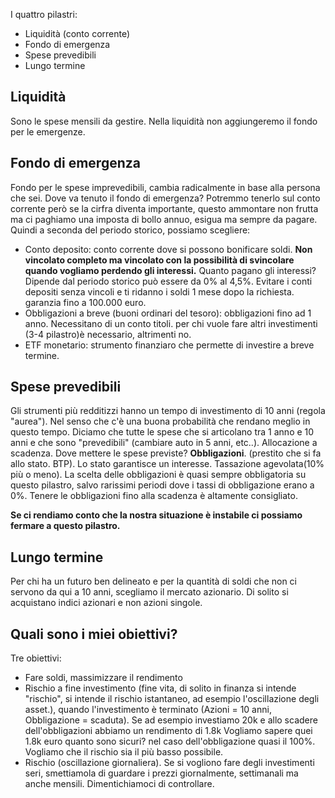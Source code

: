 I quattro pilastri: 
- Liquidità (conto corrente)
- Fondo di emergenza
- Spese prevedibili
- Lungo termine

## Liquidità
Sono le spese mensili da gestire. Nella liquidità non aggiungeremo il fondo per le emergenze.
## Fondo di emergenza
Fondo per le spese imprevedibili, cambia radicalmente in base alla persona che sei. Dove va tenuto il fondo di emergenza? 
Potremmo tenerlo sul conto corrente però se la cirfra diventa importante, questo ammontare non frutta ma ci paghiamo una imposta di bollo annuo, esigua ma sempre da pagare. 
Quindi a seconda del periodo storico, possiamo scegliere: 
- Conto deposito: conto corrente dove si possono bonificare soldi. **Non vincolato completo ma vincolato con la possibilità di svincolare quando vogliamo perdendo gli interessi.** 
  Quanto pagano gli interessi? Dipende dal periodo storico può essere da 0% al 4,5%. Evitare i conti depositi senza vincoli e ti ridanno i soldi 1 mese dopo la richiesta. garanzia fino a 100.000 euro.
- Obbligazioni a breve (buoni ordinari del tesoro): obbligazioni fino ad 1 anno. Necessitano di un conto titoli. per chi vuole fare altri investimenti (3-4 pilastro)è necessario, altrimenti no. 
- ETF monetario: strumento finanziaro che permette di investire a breve termine. 
## Spese prevedibili
Gli strumenti più redditizzi hanno un tempo di investimento di 10 anni (regola "aurea"). Nel senso che c'è una buona probabilità che rendano meglio in questo tempo. 
Diciamo che tutte le spese che si articolano tra 1 anno e 10 anni e che sono "prevedibili" (cambiare auto in 5 anni, etc..). Allocazione a scadenza. 
Dove mettere le spese previste? **Obbligazioni**. (prestito che si fa allo stato. BTP). Lo stato garantisce un interesse. Tassazione agevolata(10% più o meno). 
La scelta delle obbligazioni è quasi sempre obbligatoria su questo pilastro, salvo rarissimi periodi dove i tassi di obbligazione erano a 0%. Tenere le obbligazioni fino alla scadenza è altamente consigliato. 

**Se ci rendiamo conto che la nostra situazione è instabile ci possiamo fermare a questo pilastro.**

## Lungo termine
Per chi ha un futuro ben delineato e per la quantità di soldi che non ci servono da qui a 10 anni, scegliamo il mercato azionario. Di solito si acquistano indici azionari e non azioni singole. 


## Quali sono i miei obiettivi? 
Tre obiettivi: 
- Fare soldi, massimizzare il rendimento
- Rischio a fine investimento (fine vita, di solito in finanza si intende "rischio", si intende il rischio istantaneo, ad esempio l'oscillazione degli asset.), quando l'investimento è terminato (Azioni = 10 anni, Obbligazione = scaduta). Se ad esempio investiamo 20k e allo scadere dell'obbligazioni abbiamo un rendimento di 1.8k Vogliamo sapere quei 1.8k euro quanto sono sicuri? nel caso dell'obbligazione quasi il 100%. Vogliamo che il rischio sia il più basso possibile. 
- Rischio (oscillazione giornaliera). Se si vogliono fare degli investimenti seri, smettiamola di guardare i prezzi giornalmente, settimanali ma anche mensili. Dimentichiamoci di controllare. 


